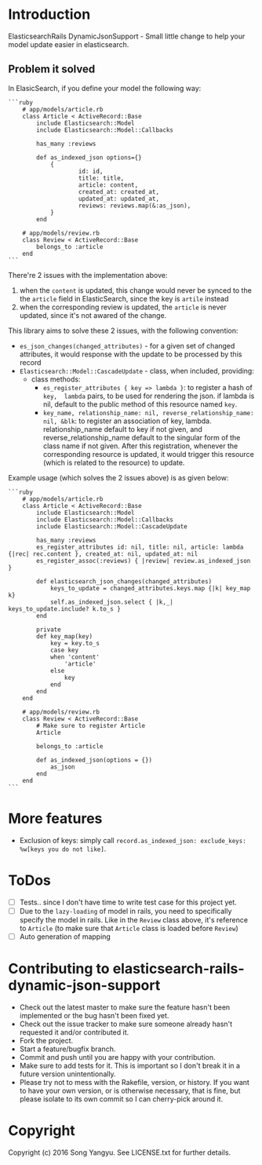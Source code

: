 # Introduction

ElasticsearchRails DynamicJsonSupport - Small little change to help your model update easier in elasticsearch.

## Problem it solved

In ElasicSearch, if you define your model the following way:

    ```ruby
		# app/models/article.rb
		class Article < ActiveRecord::Base
			include Elasticsearch::Model
			include Elasticsearch::Model::Callbacks

			has_many :reviews

			def as_indexed_json options={}
				{
						id: id,
						title: title,
						article: content,
						created_at: created_at,
						updated_at: updated_at,
						reviews: reviews.map(&:as_json),
				}
			end

		# app/models/review.rb
		class Review < ActiveRecord::Base
			belongs_to :article
		end
    ```

There're 2 issues with the implementation above:

1. when the `content` is updated, this change would never be synced to the the
   `article` field in ElasticSearch, since the key is `artile` instead
2. when the corresponding review is updated, the `article` is never updated,
   since it's not awared of the change.

This library aims to solve these 2 issues, with the following convention:

- `es_json_changes(changed_attributes)` - for a given set of changed attributes,
  it would response with the update to be processed by this record
- `Elasticsearch::Model::CascadeUpdate` - class, when included, providing:
  - class methods:
    - `es_register_attributes { key => lambda }`: to register a hash of `key, 
      lambda` pairs, to be used for rendering the json. if lambda is nil,
      default to the public method of this resource named `key`.
    - `key_name, relationship_name: nil, reverse_relationship_name: nil, &blk`:
      to register an association of key, lambda. relationship_name default to
      key if not given, and reverse_relationship_name default to the singular
      form of the class name if not given. After this registration, whenever the
      corresponding resource is updated, it would trigger this resource (which
      is related to the resource) to update.

Example usage (which solves the 2 issues above) is as given below:

    ```ruby
		# app/models/article.rb
		class Article < ActiveRecord::Base
			include Elasticsearch::Model
			include Elasticsearch::Model::Callbacks
			include Elasticsearch::Model::CascadeUpdate

			has_many :reviews
			es_register_attributes id: nil, title: nil, article: lambda {|rec| rec.content }, created_at: nil, updated_at: nil
			es_register_assoc(:reviews) { |review| review.as_indexed_json }

			def elasticsearch_json_changes(changed_attributes)
				keys_to_update = changed_attributes.keys.map {|k| key_map k}
				self.as_indexed_json.select { |k,_| keys_to_update.include? k.to_s }
			end

			private
			def key_map(key)
				key = key.to_s
				case key
				when 'content'
					'article'
				else
					key
				end
			end
		end

		# app/models/review.rb
		class Review < ActiveRecord::Base
			# Make sure to register Article
			Article

			belongs_to :article

			def as_indexed_json(options = {})
				as_json
			end
		end
    ```

# More features
- Exclusion of keys: simply call 
  `record.as_indexed_json: exclude_keys: %w[keys you do not like]`.

# ToDos

- [ ] Tests.. since I don't have time to write test case for this project yet.
- [ ] Due to the `lazy-loading` of model in rails, you need to specifically 
  specify the model in rails. Like in the `Review` class above, it's reference
  to `Article` (to make sure that `Article` class is loaded before `Review`)
- [ ] Auto generation of mapping

# Contributing to elasticsearch-rails-dynamic-json-support
 
- Check out the latest master to make sure the feature hasn't been implemented or the bug hasn't been fixed yet.
- Check out the issue tracker to make sure someone already hasn't requested it and/or contributed it.
- Fork the project.
- Start a feature/bugfix branch.
- Commit and push until you are happy with your contribution.
- Make sure to add tests for it. This is important so I don't break it in a future version unintentionally.
- Please try not to mess with the Rakefile, version, or history. If you want to have your own version, or is otherwise necessary, that is fine, but please isolate to its own commit so I can cherry-pick around it.

# Copyright

Copyright (c) 2016 Song Yangyu. See LICENSE.txt for further details.

